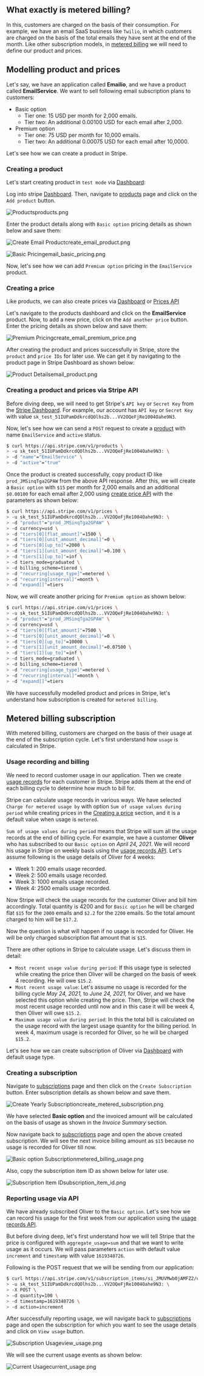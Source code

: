 ## What exactly is metered billing?

In this, customers are charged on the basis of their consumption. For example,
we have an email SaaS business like `Twilio`, in which customers are charged on
the basis of the total emails they have sent at the end of the month. Like other
subscription models, in
[metered billing](https://stripe.com/docs/billing/subscriptions/metered-billing)
we will need to define our product and prices.

## Modelling product and prices

Let's say, we have an application called **Emailio**, and we have a product
called **EmailService**. We want to sell following email subscription plans to
customers:

- Basic option
  - Tier one: 15 USD per month for 2,000 emails.
  - Tier two: An additional 0.00100 USD for each email after 2,000.
- Premium option
  - Tier one: 75 USD per month for 10,000 emails.
  - Tier two: An additional 0.00075 USD for each email after 10,0000.

Let's see how we can create a product in Stripe.

### Creating a product

Let's start creating product in `test mode` via
[Dashboard](https://dashboard.stripe.com/test/products):

Log into stripe [Dashboard](https://dashboard.stripe.com/test). Then, navigate
to [products](https://dashboard.stripe.com/test/products) page and click on the
`Add product` button.

<image alt="Products">products.png</image>

Enter the product details along with `Basic option` pricing details as shown
below and save them:

<image alt="Create Email Product">create_email_product.png</image>

<image alt="Basic Pricing">email_basic_pricing.png</image>

Now, let's see how we can add `Premium option` pricing in the `EmailService`
product.

### Creating a price

Like products, we can also create prices via
[Dashboard](https://dashboard.stripe.com/test/products) or
[Prices API](https://stripe.com/docs/api/prices/create)

Let's navigate to the products dashboard and click on the **EmailService**
product. Now, to add a new price, click on the `Add another price` button. Enter
the pricing details as shown below and save them:

<image alt="Premium Pricing">create_email_premium_price.png</image>

After creating the product and prices successfully in Stripe, store the
`product` and `price IDs` for later use. We can get it by navigating to the
product page in Stripe Dashboard as shown below:

<image alt="Product Details">email_product.png</image>

### Creating a product and prices via Stripe API

Before diving deep, we will need to get Stripe's `API key` or `Secret Key` from
the [Stripe Dashboard](https://dashboard.stripe.com/test/dashboard). For
example, our account has `API key` or `Secret Key` with value
`sk_test_51IUPamDdkrcdQOlhs2b...VV2OQeFjRe1004Oahe9N3`.

Now, let's see how we can send a `POST` request to create a
[product](https://stripe.com/docs/api/products/create) with name `EmailService`
and `active` status.

```bash
$ curl https://api.stripe.com/v1/products \
> -u sk_test_51IUPamDdkrcdQOlhs2b...VV2OQeFjRe1004Oahe9N3: \
> -d "name"="EmailService" \
> -d "active"="true"
```

Once the product is created successfully, copy product ID like
`prod_JMSinqTga2GPAW` from the above API response. After this, we will create a
`Basic option` with `$15` per month for 2,000 emails and an additional
`$0.00100` for each email after 2,000 using
[create price API](https://stripe.com/docs/api/prices/create) with the
parameters as shown below:

```bash
$ curl https://api.stripe.com/v1/prices \
> -u sk_test_51IUPamDdkrcdQOlhs2b...VV2OQeFjRe1004Oahe9N3: \
> -d "product"="prod_JMSinqTga2GPAW" \
> -d currency=usd \
> -d "tiers[0][flat_amount]"=1500 \
> -d "tiers[0][unit_amount_decimal]"=0 \
> -d "tiers[0][up_to]"=2000 \
> -d "tiers[1][unit_amount_decimal]"=0.100 \
> -d "tiers[1][up_to]"=inf \
> -d tiers_mode=graduated \
> -d billing_scheme=tiered \
> -d "recurring[usage_type]"=metered \
> -d "recurring[interval]"=month \
> -d "expand[]"=tiers
```

Now, we will create another pricing for `Premium option` as shown below:

```bash
$ curl https://api.stripe.com/v1/prices \
> -u sk_test_51IUPamDdkrcdQOlhs2b...VV2OQeFjRe1004Oahe9N3: \
> -d "product"="prod_JMSinqTga2GPAW" \
> -d currency=usd \
> -d "tiers[0][flat_amount]"=7500 \
> -d "tiers[0][unit_amount_decimal]"=0 \
> -d "tiers[0][up_to]"=10000 \
> -d "tiers[1][unit_amount_decimal]"=0.07500 \
> -d "tiers[1][up_to]"=inf \
> -d tiers_mode=graduated \
> -d billing_scheme=tiered \
> -d "recurring[usage_type]"=metered \
> -d "recurring[interval]"=month \
> -d "expand[]"=tiers
```

We have successfully modelled product and prices in Stripe, let's understand how
subscription is created for `metered billing`.

## Metered billing subscription

With metered billing, customers are charged on the basis of their usage at the
end of the subscription cycle. Let's first understand how `usage` is calculated
in Stripe.

### Usage recording and billing

We need to record customer usage in our application. Then we create
[usage records](https://stripe.com/docs/billing/subscriptions/metered-billing#reporting-usage)
for each customer in Stripe. Stripe adds them at the end of each billing cycle
to determine how much to bill for.

Stripe can calculate usage records in various ways. We have selected
`Charge for metered usage by` with option `Sum of usage values during period`
while creating prices in the [Creating a price](#creating-a-price) section, and
it is a default value when usage is `metered`.

`Sum of usage values during period` means that Stripe will sum all the usage
records at the end of billing cycle. For example, we have a customer **Oliver**
who has subscribed to our `Basic option` on _April 24, 2021_. We will record his
usage in Stripe on weekly basis using the
[usage records API](https://stripe.com/docs/api/usage_records/create#usage_record_create-action).
Let's assume following is the usage details of Oliver for 4 weeks:

- Week 1: 200 emails usage recorded.
- Week 2: 500 emails usage recorded.
- Week 3: 1000 emails usage recorded.
- Week 4: 2500 emails usage recorded.

Now Stripe will check the usage records for the customer Oliver and bill him
accordingly. Total quantity is 4200 and for `Basic option` he will be charged
flat `$15` for the `2000` emails and `$2.2` for the `2200` emails. So the total
amount charged to him will be `$17.2`.

Now the question is what will happen if no usage is recorded for Oliver. He will
be only charged subscription flat amount that is `$15`.

There are other options in Stripe to calculate usage. Let's discuss them in
detail:

- `Most recent usage value during period`: If this usage type is selected while
  creating the price then Oliver will be charged on the basis of week 4
  recording. He will owe `$15.2`.
- `Most recent usage value`: Let's assume no usage is recorded for the billing
  cycle _May 24, 2021,_ to _June 24, 2021,_ for Oliver, and we have selected
  this option while creating the price. Then, Stripe will check the most recent
  usage recorded until now and in this case it will be week 4, then Oliver will
  owe `$15.2`.
- `Maximum usage value during period`: In this the total bill is calculated on
  the usage record with the largest usage quantity for the billing period. In
  week 4, maximum usage is recorded for Oliver, so he will be charged `$15.2`.

Let's see how we can create subscription of Oliver via
[Dashboard](https://dashboard.stripe.com/test/subscriptions) with default usage
type.

### Creating a subscription

Navigate to [subscriptions](https://dashboard.stripe.com/test/subscriptions)
page and then click on the `Create Subscription` button. Enter subscription
details as shown below and save them.

<image alt="Create Yearly Subscription">create_metered_subscription.png</image>

We have selected **Basic option** and the invoiced amount will be calculated on
the basis of usage as shown in the _Invoice Summary_ section.

Now navigate back to
[subscriptions](https://dashboard.stripe.com/test/subscriptions) page and open
the above created subscription. We will see the next invoice billing amount as
`$15` because no usage is recorded for Oliver till now.

<image alt="Basic option Subscription">metered_billing_usage.png</image>

Also, copy the subscription item ID as shown below for later use.

<image alt="Subscription Item ID">subscription_item_id.png</image>

### Reporting usage via API

We have already subscribed Oliver to the `Basic option`. Let's see how we can
record his usage for the first week from our application using the
[usage records API](https://stripe.com/docs/api/usage_records/create#usage_record_create-action).

But before diving deep, let's first understand how we will tell Stripe that the
price is configured with `aggregate_usage=sum` and that we want to write usage
as it occurs. We will pass parameters `action` with default value `increment`
and `timestamp` with value `1619340726`.

Following is the POST request that we will be sending from our application:

```bash
$ curl https://api.stripe.com/v1/subscription_items/si_JMUVMwb0jAMFZ2/usage_records \
> -u sk_test_51IUPamDdkrcdQOlhs2b...VV2OQeFjRe1004Oahe9N3: \
> -X POST \
> -d quantity=100 \
> -d timestamp=1619340726 \
> -d action=increment
```

After successfully reporting usage, we will navigate back to
[subscriptions](https://dashboard.stripe.com/test/subscriptions) page and open
the subscription for which you want to see the usage details and click on
`View usage` button.

<image alt="Subscription Usage">view_usage.png</image>

We will see the current usage events as shown below:

<image alt="Current Usage">current_usage.png</image>
